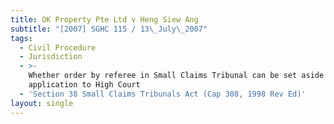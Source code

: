 ```yaml
---
title: OK Property Pte Ltd v Heng Siew Ang
subtitle: "[2007] SGHC 115 / 13\_July\_2007"
tags:
  - Civil Procedure
  - Jurisdiction
  - >-
    Whether order by referee in Small Claims Tribunal can be set aside on
    application to High Court
  - 'Section 38 Small Claims Tribunals Act (Cap 308, 1998 Rev Ed)'
layout: single
---
```


